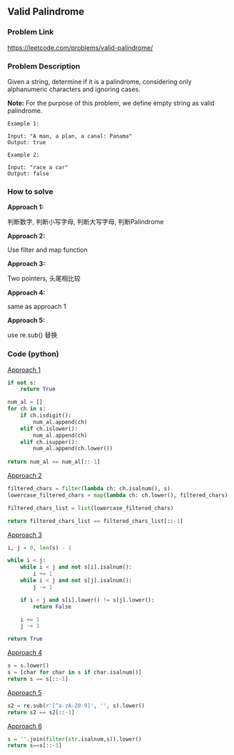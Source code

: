 ## Valid Palindrome

### Problem Link
https://leetcode.com/problems/valid-palindrome/

### Problem Description 

Given a string, determine if it is a palindrome, considering only alphanumeric characters and ignoring cases.

**Note:** For the purpose of this problem, we define empty string as valid palindrome.

```
Example 1: 

Input: "A man, a plan, a canal: Panama"
Output: true

```

```
Example 2: 

Input: "race a car"
Output: false

```

### How to solve 

**Approach 1:** 

判断数字, 判断小写字母, 判断大写字母, 判断Palindrome

**Approach 2:** 

Use filter and map function 

**Approach 3:** 

Two pointers, 头尾相比较

**Approach 4:** 

same as approach 1

**Approach 5:** 

use re.sub() 替换



### Code (python)

[Approach 1](https://github.com/yanray/leetcode/blob/master/problems/0125Valid_Palindrome/0125Valid_Palindrome1.py)

```python
if not s:
    return True

num_al = []
for ch in s:
    if ch.isdigit():
        num_al.append(ch)
    elif ch.islower():
        num_al.append(ch)
    elif ch.isupper():
        num_al.append(ch.lower())
        
return num_al == num_al[::-1]
```

[Approach 2](https://github.com/yanray/leetcode/blob/master/problems/0125Valid_Palindrome/0125Valid_Palindrome2.py)

```python
filtered_chars = filter(lambda ch: ch.isalnum(), s)
lowercase_filtered_chars = map(lambda ch: ch.lower(), filtered_chars)

filtered_chars_list = list(lowercase_filtered_chars)

return filtered_chars_list == filtered_chars_list[::-1]
```


[Approach 3](https://github.com/yanray/leetcode/blob/master/problems/0125Valid_Palindrome/0125Valid_Palindrome3.py)

```python
i, j = 0, len(s) - 1

while i < j:
    while i < j and not s[i].isalnum():
        i += 1
    while i < j and not s[j].isalnum():
        j -= 1

    if i < j and s[i].lower() != s[j].lower():
        return False

    i += 1
    j -= 1

return True
```


[Approach 4](https://github.com/yanray/leetcode/blob/master/problems/0125Valid_Palindrome/0125Valid_Palindrome4.py)

```python
s = s.lower()
s = [char for char in s if char.isalnum()]
return s == s[::-1]
```


[Approach 5](https://github.com/yanray/leetcode/blob/master/problems/0125Valid_Palindrome/0125Valid_Palindrome5.py)

```python
s2 = re.sub(r'[^a-zA-Z0-9]', '', s).lower()
return s2 == s2[::-1]
```


[Approach 6](https://github.com/yanray/leetcode/blob/master/problems/0125Valid_Palindrome/0125Valid_Palindrome6.py)

```python
s = ''.join(filter(str.isalnum,s)).lower()
return s==s[::-1]
```

